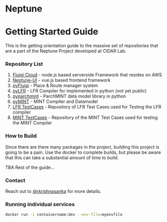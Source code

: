 # Neptune

# Getting Started Guide

This is the getting orientation guide to the massive set of repositories that are a part of the Neptune Project developed at CIDAR Lab. 

### Repository List

1. [Fluigi Cloud](https://github.com/CIDARLAB/Fluigi-Cloud) - node.js based serverside Framework that resides on AWS
1. [Neptune-UI](https://github.com/CIDARLAB/Neptune-UI) - vue.js based frontend framework
1. [pyFluigi](https://github.com/CIDARLAB/pyFluigi) - Place & Route manager system 
1. [pyLFR](https://github.com/CIDARLAB/pyLFR) - LFR Compiler for implemented in python (not yet public)
1. [pyparchmint](https://github.com/CIDARLAB/pyparchmint) - ParchMINT data model library in python
1. [pyMINT](https://github.com/CIDARLAB/pyMINT) - MINT Compiler and Datamodel
1. [LFR TestCases](https://github.com/CIDARLAB/LFR-TestCases) - Repository of LFR Test Cases used for Testing the LFR compiler
1. [MINT TestCases](https://github.com/CIDARLAB/MINT-TestCases) - Repository of the MINT Test Cases used for testing the MINT Compiler

### How to Build

Since there are there many packages in the project, building this project is going to be a pain. Use the docker to complete builds, but please be aware that this can take a substantial amount of time to build.

TBA Rest of the guide...

### Contact

Reach out to [@rkrishnasanka](https://github.com/rkrishnasanka) for more details.


### Running individual services

```bash
docker run -i containername:dev --env-file=myenvfile
```
